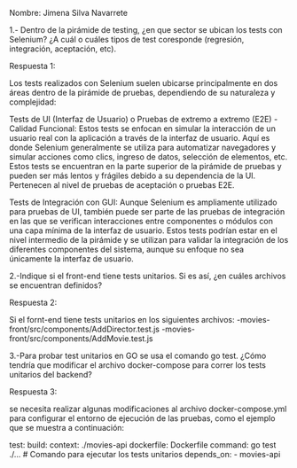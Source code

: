 Nombre: Jimena Silva Navarrete


1.- Dentro de la pirámide de testing, ¿en que sector se ubican los tests con Selenium? ¿A cuál o cuáles tipos de test coresponde (regresión, integración, aceptación, etc).

Respuesta 1:

Los tests realizados con Selenium suelen ubicarse principalmente en dos áreas dentro de la pirámide de pruebas, dependiendo de su naturaleza y complejidad:

Tests de UI (Interfaz de Usuario) o Pruebas de extremo a extremo (E2E) - Calidad Funcional:
Estos tests se enfocan en simular la interacción de un usuario real con la aplicación a través de la interfaz de usuario. Aquí es donde Selenium generalmente se utiliza para automatizar navegadores y simular acciones como clics, ingreso de datos, selección de elementos, etc. Estos tests se encuentran en la parte superior de la pirámide de pruebas y pueden ser más lentos y frágiles debido a su dependencia de la UI. Pertenecen al nivel de pruebas de aceptación o pruebas E2E.

Tests de Integración con GUI:
Aunque Selenium es ampliamente utilizado para pruebas de UI, también puede ser parte de las pruebas de integración en las que se verifican interacciones entre componentes o módulos con una capa mínima de la interfaz de usuario. Estos tests podrían estar en el nivel intermedio de la pirámide y se utilizan para validar la integración de los diferentes componentes del sistema, aunque su enfoque no sea únicamente la interfaz de usuario.


2.-Indique si el front-end tiene tests unitarios. Si es así, ¿en cuáles archivos se encuentran definidos?

Respuesta 2:

Si el fornt-end tiene tests unitarios en los siguientes archivos:
-movies-front/src/components/AddDirector.test.js
-movies-front/src/components/AddMovie.test.js



3.-Para probar test unitarios en GO se usa el comando go test. ¿Cómo tendría que modificar el archivo docker-compose para correr los tests unitarios del backend?


Respuesta 3:

se necesita realizar algunas modificaciones al archivo docker-compose.yml para configurar el entorno de ejecución de las pruebas, como el ejemplo que se muestra a continuación:


test:
    build:
      context: ./movies-api
      dockerfile: Dockerfile
    command: go test ./... # Comando para ejecutar los tests unitarios
    depends_on:
      - movies-api